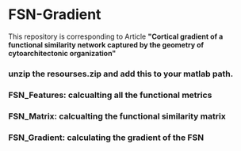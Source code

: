 # FSN-Gradient
This repository is corresponding to Article **"Cortical gradient of a functional similarity network captured by the geometry of cytoarchitectonic organization"**

### unzip the resourses.zip and add this to your matlab path.
### FSN_Features: calcualting all the functional metrics
### FSN_Matrix: calcualting the functional similarity matrix
### FSN_Gradient: calculating the gradient of the FSN
